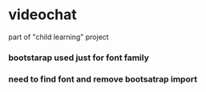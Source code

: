 # videochat

part of "child learning" project

### bootstarap used just for font family 
### need to find font and remove bootsatrap import
